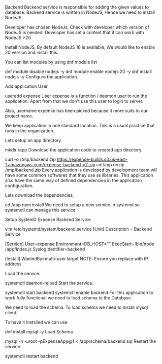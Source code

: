 Backend
Backend service is responsible for adding the given values to database. Backend service is written in NodeJS, Hence we need to install NodeJS.

Developer has chosen NodeJs, Check with developer which version of NodeJS is needed. Developer has set a context that it can work with NodeJS >20

Install NodeJS, By default NodeJS 16 is available, We would like to enable 20 version and install this.

You can list modules by using dnf module list

dnf module disable nodejs -y
dnf module enable nodejs:20 -y
dnf install nodejs -y
Configure the application.

Add application User

useradd expense
User expense is a function / daemon user to run the application. Apart from that we don't use this user to login to server.

Also, username expense has been picked because it more suits to our project name.

We keep application in one standard location. This is a usual practice that runs in the organization.

Lets setup an app directory.

mkdir /app
Download the application code to created app directory.

curl -o /tmp/backend.zip https://expense-builds.s3.us-east-1.amazonaws.com/expense-backend-v2.zip
cd /app
unzip /tmp/backend.zip
Every application is developed by development team will have some common softwares that they use as libraries. This application also have the same way of defined dependencies in the application configuration.

Lets download the dependencies.

cd /app
npm install
We need to setup a new service in systemd so systemctl can manage this service

Setup SystemD Expense Backend Service

vim /etc/systemd/system/backend.service
[Unit]
Description = Backend Service

[Service]
User=expense
Environment=DB_HOST="<MYSQL-SERVER-IPADDRESS>"
ExecStart=/bin/node /app/index.js
SyslogIdentifier=backend

[Install]
WantedBy=multi-user.target
NOTE: Ensure you replace with IP address

Load the service.

systemctl daemon-reload
Start the service.

systemctl start backend
systemctl enable backend
For this application to work fully functional we need to load schema to the Database.

We need to load the schema. To load schema we need to install mysql client.

To have it installed we can use

dnf install mysql -y
Load Schema

mysql -h <MYSQL-SERVER-IPADDRESS> -uroot -pExpenseApp@1 < /app/schema/backend.sql
Restart the service.

systemctl restart backend